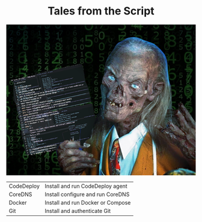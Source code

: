 <div align=center>

# **Tales from the Script**

![Tales from the Script](tales-from-the-script.png)

<table>
  <tbody>
    <tr>
      <td valign="top">CodeDeploy</td>
      <td valign="top">Install and run CodeDeploy agent</td>
    </tr>
    <tr>
      <td valign="top">CoreDNS</td>
      <td valign="top">Install configure and run CoreDNS</td>
    </tr>
    <tr>
      <td valign="top">Docker</td>
      <td valign="top">Install and run Docker or Compose</td>
    </tr>
    <tr>
      <td valign="top">Git</td>
      <td valign="top">Install and authenticate Git</td>
    </tr>
  </tbody>
</table>

</div>
